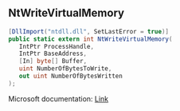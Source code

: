 ## NtWriteVirtualMemory

```csharp
[DllImport("ntdll.dll", SetLastError = true)]
public static extern int NtWriteVirtualMemory(
   IntPtr ProcessHandle,
   IntPtr BaseAddress,
   [In] byte[] Buffer,
   uint NumberOfBytesToWrite,
   out uint NumberOfBytesWritten
);
```

Microsoft documentation: [Link](https://docs.microsoft.com/en-us/windows/win32/api/memoryapi/nf-memoryapi-writeprocessmemory)

